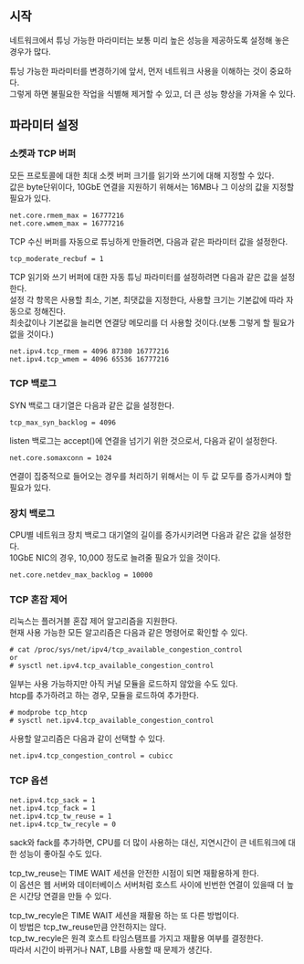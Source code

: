 ## 시작
네트워크에서 튜닝 가능한 마라미터는 보통 미리 높은 성능을 제공하도록 설정해 놓은 경우가 많다.<br>

튜닝 가능한 파라미터를 변경하기에 앞서, 먼저 네트워크 사용을 이해하는 것이 중요하다.<br>
그렇게 하면 불필요한 작업을 식별해 제거할 수 있고, 더 큰 성능 향상을 가져올 수 있다.

## 파라미터 설정

### 소켓과 TCP 버퍼
모든 프로토콜에 대한 최대 소켓 버퍼 크기를 읽기와 쓰기에 대해 지정할 수 있다.<br>
값은 byte단위이다, 10GbE 연결을 지원하기 위해서는 16MB나 그 이상의 값을 지정할 필요가 있다.
```
net.core.rmem_max = 16777216
net.core.wmem_max = 16777216
```

TCP 수신 버퍼를 자동으로 튜닝하게 만들려면, 다음과 같은 파라미터 값을 설정한다.
```
tcp_moderate_recbuf = 1
```

TCP 읽기와 쓰기 버퍼에 대한 자동 튜닝 파라미터를 설정하려면 다음과 같은 값을 설정한다.<br>
설정 각 항목은 사용할 최소, 기본, 최댓값을 지정한다, 사용할 크기는 기본값에 따라 자동으로 정해진다.<br>
최솟값이나 기본값을 늘리면 연결당 메모리를 더 사용할 것이다.(보통 그렇게 할 필요가 없을 것이다.)
```
net.ipv4.tcp_rmem = 4096 87380 16777216
net.ipv4.tcp_wmem = 4096 65536 16777216
```

### TCP 백로그
SYN 백로그 대기열은 다음과 같은 값을 설정한다.
```
tcp_max_syn_backlog = 4096
```

listen 백로그는 accept()에 연결을 넘기기 위한 것으로서, 다음과 같이 설정한다.
```
net.core.somaxconn = 1024
```
연결이 집중적으로 들어오는 경우를 처리하기 위해서는 이 두 값 모두를 증가시켜야 할 필요가 있다.

### 장치 백로그
CPU별 네트워크 장치 백로그 대기열의 길이를 증가시키려면 다음과 같은 값을 설정한다.<br>
10GbE NIC의 경우, 10,000 정도로 늘려줄 필요가 있을 것이다.
```
net.core.netdev_max_backlog = 10000
```

### TCP 혼잡 제어
리눅스는 플러거블 혼잡 제어 알고리즘을 지원한다.<br>
현재 사용 가능한 모든 알고리즘은 다음과 같은 명령어로 확인할 수 있다.
```
# cat /proc/sys/net/ipv4/tcp_available_congestion_control
or
# sysctl net.ipv4.tcp_available_congestion_control
```

일부는 사용 가능하지만 아직 커널 모듈을 로드하지 않았을 수도 있다.<br>
htcp를 추가하려고 하는 경우, 모듈을 로드하여 추가한다.
```
# modprobe tcp_htcp
# sysctl net.ipv4.tcp_available_congestion_control
```

사용할 알고리즘은 다음과 같이 선택할 수 있다.
```
net.ipv4.tcp_congestion_control = cubicc
```

### TCP 옵션
```
net.ipv4.tcp_sack = 1
net.ipv4.tcp_fack = 1
net.ipv4.tcp_tw_reuse = 1
net.ipv4.tcp_tw_recyle = 0
```
sack와 fack를 추가하면, CPU를 더 많이 사용하는 대신, 지연시간이 큰 네트워크에 대한 성능이 좋아질 수도 있다.

tcp_tw_reuse는 TIME WAIT 세션을 안전한 시점이 되면 재활용하게 한다.<br>
이 옵션은 웹 서버와 데이터베이스 서버처럼 호스트 사이에 빈번한 연결이 있을때 더 높은 시간당 연결을 만들 수 있다.<br>

tcp_tw_recyle은 TIME WAIT 세션을 재활용 하는 또 다른 방법이다.<br>
이 방법은 tcp_tw_reuse만큼 안전하지는 않다.<br>
tcp_tw_recyle은 원격 호스트 타임스탬프를 가지고 재활용 여부를 결정한다.<br>
따라서 시간이 바뀌거나 NAT, LB를 사용할 때 문제가 생긴다.